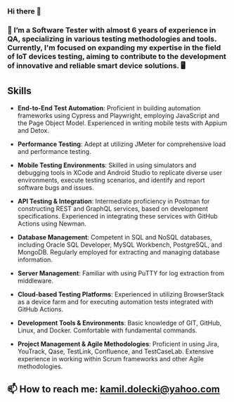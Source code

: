 ### Hi there 👋


### 🌱 I’m a Software Tester with almost 6 years of experience in QA, specializing in various testing methodologies and tools. Currently, I'm focused on expanding my expertise in the field of IoT devices testing, aiming to contribute to the development of innovative and reliable smart device solutions. 🖥️
## Skills

- **End-to-End Test Automation**: Proficient in building automation frameworks using Cypress and Playwright, employing JavaScript and the Page Object Model. Experienced in writing mobile tests with Appium and Detox.

- **Performance Testing**: Adept at utilizing JMeter for comprehensive load and performance testing.

- **Mobile Testing Environments**: Skilled in using simulators and debugging tools in XCode and Android Studio to replicate diverse user environments, execute testing scenarios, and identify and report software bugs and issues.

- **API Testing & Integration**: Intermediate proficiency in Postman for constructing REST and GraphQL services, based on development specifications. Experienced in integrating these services with GitHub Actions using Newman.

- **Database Management**: Competent in SQL and NoSQL databases, including Oracle SQL Developer, MySQL Workbench, PostgreSQL, and MongoDB. Regularly employed for extracting and managing database information.

- **Server Management**: Familiar with using PuTTY for log extraction from middleware.

- **Cloud-based Testing Platforms**: Experienced in utilizing BrowserStack as a device farm and for executing automation tests integrated with GitHub Actions.

- **Development Tools & Environments**: Basic knowledge of GIT, GitHub, Linux, and Docker. Comfortable with fundamental commands.

- **Project Management & Agile Methodologies**: Proficient in using Jira, YouTrack, Qase, TestLink, Confluence, and TestCaseLab. Extensive experience in working within Scrum frameworks and other Agile methodologies.

## 📫 How to reach me: kamil.dolecki@yahoo.com 
